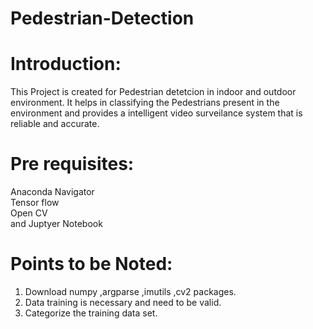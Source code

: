 # Pedestrian-Detection

# Introduction:
This Project is created for Pedestrian detetcion in indoor and outdoor environment. It helps in classifying the Pedestrians present in the environment and provides a intelligent video surveilance system that is reliable and accurate.

# Pre requisites:
Anaconda Navigator\
Tensor flow\
Open CV\
and Juptyer Notebook

# Points to be Noted:
1. Download numpy ,argparse ,imutils ,cv2 packages.
2. Data training is necessary and need to be valid.
3. Categorize the training data set.
